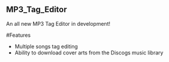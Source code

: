 ## MP3_Tag_Editor
An all new MP3 Tag Editor in development!

#Features
- Multiple songs tag editing
- Ability to download cover arts from the Discogs music library
